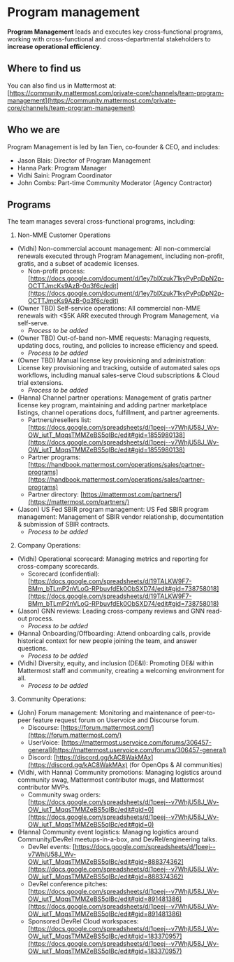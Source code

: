# Program management

**Program Management** leads and executes key cross-functional programs, working with cross-functional and cross-departmental stakeholders to **increase operational efficiency**.

## Where to find us

You can also find us in Mattermost at: [https://community.mattermost.com/private-core/channels/team-program-management](https://community.mattermost.com/private-core/channels/team-program-management)

## Who we are

Program Management is led by Ian Tien, co-founder & CEO, and includes:

* Jason Blais: Director of Program Management
* Hanna Park: Program Manager
* Vidhi Saini: Program Coordinator
* John Combs: Part-time Community Moderator (Agency Contractor)

## Programs

The team manages several cross-functional programs, including:

1. Non-MME Customer Operations

 - (Vidhi) Non-commercial account management: All non-commercial renewals executed through Program Management, including non-profit, gratis, and a subset of academic licenses.
    - Non-profit process: [https://docs.google.com/document/d/1ey7bIXzuk71kyPyPqDpN2p-OCTTJmcKs9AzB-0q3f6c/edit](https://docs.google.com/document/d/1ey7bIXzuk71kyPyPqDpN2p-OCTTJmcKs9AzB-0q3f6c/edit)
 - (Owner TBD) Self-service operations: All commercial non-MME renewals with <$5K ARR executed through Program Management, via self-serve.
    - *Process to be added*
 - (Owner TBD) Out-of-band non-MME requests: Managing requests, updating docs, routing, and policies to increase efficiency and speed.
    - *Process to be added*
 - (Owner TBD) Manual license key provisioning and administration: License key provisioning and tracking, outside of automated sales ops workflows, including manual sales-serve Cloud subscriptions & Cloud trial extensions.  
    - *Process to be added*
 - (Hanna) Channel partner operations: Management of gratis partner license key program, maintaining and adding partner marketplace listings, channel operations docs, fulfillment, and partner agreements.
    - Partners/resellers list: [https://docs.google.com/spreadsheets/d/1peej--v7WhjU58J_Wv-OW_iutT_MqqsTMMZeBS5qIBc/edit#gid=1855980138](https://docs.google.com/spreadsheets/d/1peej--v7WhjU58J_Wv-OW_iutT_MqqsTMMZeBS5qIBc/edit#gid=1855980138)
    - Partner programs: [https://handbook.mattermost.com/operations/sales/partner-programs](https://handbook.mattermost.com/operations/sales/partner-programs)
    - Partner directory: [https://mattermost.com/partners/](https://mattermost.com/partners/)
 - (Jason) US Fed SBIR program management: US Fed SBIR program management: Management of SBIR vendor relationship, documentation & submission of SBIR contracts.
    - *Process to be added*

2. Company Operations:
 - (Vidhi) Operational scorecard: Managing metrics and reporting for cross-company scorecards.
      - Scorecard (confidential): [https://docs.google.com/spreadsheets/d/19TALKW9F7-BMm_bTLmP2nVLoG-RPbuvfdEk0ObSXD74/edit#gid=738758018](https://docs.google.com/spreadsheets/d/19TALKW9F7-BMm_bTLmP2nVLoG-RPbuvfdEk0ObSXD74/edit#gid=738758018)
 - (Jason) GNN reviews: Leading cross-company reviews and GNN read-out process.
      - *Process to be added*
 - (Hanna) Onboarding/Offboarding: Attend onboarding calls, provide historical context for new people joining the team, and answer questions.
      - *Process to be added*
 - (Vidhi) Diversity, equity, and inclusion (DE&I): Promoting DE&I within Mattermost staff and community, creating a welcoming environment for all.
      - *Process to be added*

3. Community Operations: 

 - (John) Forum management: Monitoring and maintenance of peer-to-peer feature request forum on Uservoice and Discourse forum.
     - Discourse: [https://forum.mattermost.com/](https://forum.mattermost.com/)
     - UserVoice: [https://mattermost.uservoice.com/forums/306457-general](https://mattermost.uservoice.com/forums/306457-general)
     - Discord: [https://discord.gg/kAC8WakMAx](https://discord.gg/kAC8WakMAx) (for OpenOps & AI communities)
 - (Vidhi, with Hanna) Community promotions: Managing logistics around community swag, Mattermost contributor mugs, and Mattermost contributor MVPs.
     - Community swag orders: [https://docs.google.com/spreadsheets/d/1peej--v7WhjU58J_Wv-OW_iutT_MqqsTMMZeBS5qIBc/edit#gid=0](https://docs.google.com/spreadsheets/d/1peej--v7WhjU58J_Wv-OW_iutT_MqqsTMMZeBS5qIBc/edit#gid=0)
 - (Hanna) Community event logistics: Managing logistics around Community/DevRel meetups-in-a-box, and DevRel/engineering talks.
      - DevRel events: [https://docs.google.com/spreadsheets/d/1peej--v7WhjU58J_Wv-OW_iutT_MqqsTMMZeBS5qIBc/edit#gid=888374362](https://docs.google.com/spreadsheets/d/1peej--v7WhjU58J_Wv-OW_iutT_MqqsTMMZeBS5qIBc/edit#gid=888374362)
      - DevRel conference pitches: [https://docs.google.com/spreadsheets/d/1peej--v7WhjU58J_Wv-OW_iutT_MqqsTMMZeBS5qIBc/edit#gid=891481386](https://docs.google.com/spreadsheets/d/1peej--v7WhjU58J_Wv-OW_iutT_MqqsTMMZeBS5qIBc/edit#gid=891481386)
      - Sponsored DevRel Cloud workspaces: [https://docs.google.com/spreadsheets/d/1peej--v7WhjU58J_Wv-OW_iutT_MqqsTMMZeBS5qIBc/edit#gid=183370957](https://docs.google.com/spreadsheets/d/1peej--v7WhjU58J_Wv-OW_iutT_MqqsTMMZeBS5qIBc/edit#gid=183370957)
